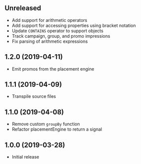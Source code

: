 ## Unreleased

* Add support for arithmetic operators
* Add support for accessing properties using bracket notation
* Update `CONTAINS` operator to support objects
* Track campaign, group, and promo impressions
* Fix parsing of arithmetic expressions

## 1.2.0 (2019-04-11)

* Emit promos from the placement engine

## 1.1.1 (2019-04-09)

* Transpile source files

## 1.1.0 (2019-04-08)

* Remove custom `groupBy` function
* Refactor placementEngine to return a signal

## 1.0.0 (2019-03-28)

* Initial release
